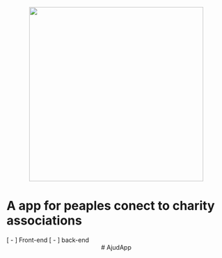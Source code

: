 <p align="center"><a href="https://laravel.com" target="_blank"><img src="https://raw.githubusercontent.com/laravel/art/master/logo-lockup/5%20SVG/2%20CMYK/1%20Full%20Color/laravel-logolockup-cmyk-red.svg" width="400"></a></p>
<h1>A app for peaples conect to charity associations</h1>
    [ - ] Front-end
    [ - ] back-end
<center> # AjudApp </center>
